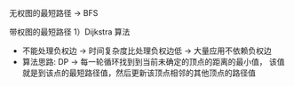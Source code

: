 无权图的最短路径 -> BFS

带权图的最短路径
1）Dijkstra 算法
* 不能处理负权边 -> 时间复杂度比处理负权边低 -> 大量应用不依赖负权边
* 算法思路: DP -> 每一轮循环找到到当前未确定的顶点的距离的最小值，
    该值就是到该点的最短路径值，然后更新该顶点相邻的其他顶点的路径值
    